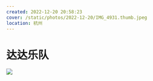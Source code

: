 ```yaml
---
created: 2022-12-20 20:58:23
cover: /static/photos/2022-12-20/IMG_4931.thumb.jpeg
location: 杭州
---
```


# 达达乐队

![](/static/photos/2022-12-20/IMG_4931.jpeg)
